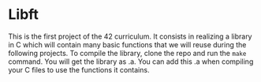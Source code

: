 # Libft

This is the first project of the 42 curriculum. It consists in realizing a library in C which will contain many basic functions that we will reuse during the following projects. To compile the library, clone the repo and run the `make` command. You will get the library as .a. You can add this .a when compiling your C files to use the functions it contains.

